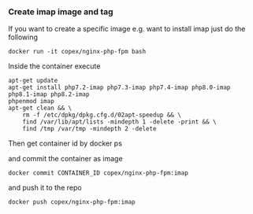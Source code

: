 ### Create imap image and tag

If you want to create a specific image e.g. want to install imap
just do the following

```
docker run -it copex/nginx-php-fpm bash
```

Inside the container execute 

```
apt-get update
apt-get install php7.2-imap php7.3-imap php7.4-imap php8.0-imap php8.1-imap php8.2-imap
phpenmod imap
apt-get clean && \
    rm -f /etc/dpkg/dpkg.cfg.d/02apt-speedup && \
    find /var/lib/apt/lists -mindepth 1 -delete -print && \
    find /tmp /var/tmp -mindepth 2 -delete
```

Then get container id by docker ps

and commit the container as image

```
docker commit CONTAINER_ID copex/nginx-php-fpm:imap
```

and push it to the repo

```
docker push copex/nginx-php-fpm:imap
```